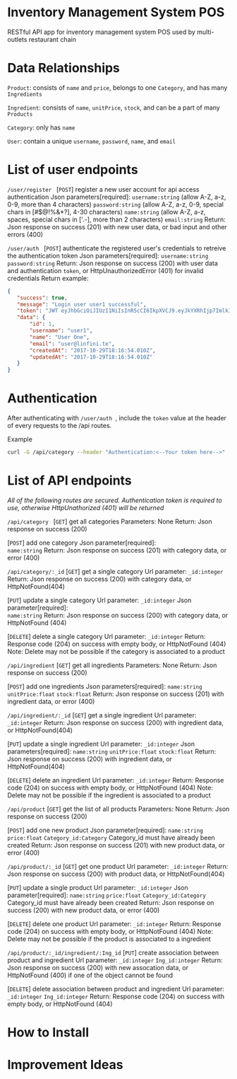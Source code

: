 # Inventory Management System POS
RESTful API app for inventory management system POS used by multi-outlets restaurant chain

# Data Relationships

`Product`: consists of `name` and `price`, belongs to one `Category`, and has many `Ingredients`

`Ingredient`: consists of `name`, `unitPrice`, `stock`, and can be a part of many `Products`

`Category`: only has `name`

`User`: contain a unique `username`, `password`, `name`, and `email`

# List of user endpoints

 `/user/register `
 [`POST`] register a new user account for api access authentication
 Json parameters[required]: 
    `username:string` (allow A-Z, a-z, 0-9, more than 4 characters)
    `password:string` (allow A-Z, a-z, 0-9, special chars in [#$@!%&*?], 4-30 characters)
    `name:string` (allow A-Z, a-z, spaces, special chars in ['.-], more than 2 characters)
    `email:string`
 Return: Json response on success (201) with new user data, or bad input and other errors (400)

 
 `/user/auth `
 [`POST`] authenticate the registered user's credentials to retreive the authentication token
 Json parameters[required]:
    `username:string`
    `password:string`
 Return: Json response on success (200) with user data and authentication `token`, or HttpUnauthorizedError (401) for invalid credentials
 Return example:

 ```json
 {
    "success": true,
    "message": "Login user user1 successful",
    "token": "JWT eyJhbGciOiJIUzI1NiIsInR5cCI6IkpXVCJ9.eyJkYXRhIjp7ImlkIjoxLCJ1c2VybmFtZSI6InVzZXIxIiwicGFzc3dvcmQiOiIkMmEkMTAkNEtHLkdQRDAuSFFPd0EzeVlFVXQzT2Y0ZkNxeXE2NEpORFF0dkRSVUhrYVdPbVh1ZnQ0aHEiLCJuYW1lIjoiVXNlciBPbmUiLCJlbWFpbCI6InVzZXJAbGluZmluaS50ZSIsImNyZWF0ZWRBdCI6IjIwMTctMTAtMjlUMTg6MTY6NTQuMDEwWiIsInVwZGF0ZWRBdCI6IjIwMTctMTAtMjlUMTg6MTY6NTQuMDEwWiJ9LCJpYXQiOjE1MDkzMTE2MTgsImV4cCI6MTUwOTkxNjQxOH0.Vc0nDjY81sshXdKTTiY1xK_i1iVuVYVsW1-qwv8AuBo",
    "data": {
        "id": 1,
        "username": "user1",
        "name": "User One",
        "email": "user@linfini.te",
        "createdAt": "2017-10-29T18:16:54.010Z",
        "updatedAt": "2017-10-29T18:16:54.010Z"
    }
}
 ```

# Authentication

After authenticating with `/user/auth `, include the `token` value at the header of every requests to the /api routes.

Example

```bash
curl -G /api/category --header "Authentication:<--Your token here-->"
```

# List of API endpoints

*All of the following routes are secured. Authentication token is required to use, otherwise HttpUnathorized (401) will be returned*

 `/api/category `
 [`GET`] get all categories
 Parameters: None
 Return: Json response on success (200) 

 [`POST`] add one category
 Json parameter[required]:  
    `name:string`
 Return: Json response on success (201) with category data, or error (400)


 `/api/category/:_id`
 [`GET`] get a single category
 Url parameter: 
    `_id:integer`
 Return: Json response on success (200) with category data, or HttpNotFound(404)
 
 [`PUT`] update a single category
 Url parameter: 
    `_id:integer`
 Json parameter[required]:  
    `name:string`
 Return: Json response on success (200) with category data, or HttpNotFound (404)
 
 [`DELETE`] delete a single category
 Url parameter: 
    `_id:integer`
 Return: Response code (204) on success with empty body, or HttpNotFound (404)
 Note: Delete may not be possible if the category is associated to a product


 `/api/ingredient` 
 [`GET`] get all ingredients
 Parameters: None
 Return: Json response on success (200) 

 [`POST`] add one ingredients
 Json parameters[required]:
    `name:string`
    `unitPrice:float`
    `stock:float`
 Return: Json response on success (201) with ingredient data, or error (400)


 `/api/ingredient/:_id` 
 [`GET`] get a single ingredient
 Url parameter: 
    `_id:integer`
 Return: Json response on success (200) with ingredient data, or HttpNotFound(404)
 
 [`PUT`] update a single ingredient
 Url parameter: 
    `_id:integer`
 Json parameters[required]:
    `name:string`
    `unitPrice:float`
    `stock:float`
 Return: Json response on success (200) with ingredient data, or HttpNotFound(404)
 
 [`DELETE`] delete an ingredient
 Url parameter: 
    `_id:integer`
 Return: Response code (204) on success with empty body, or HttpNotFound (404)
 Note: Delete may not be possible if the ingredient is associated to a product


 `/api/product` 
 [`GET`] get the list of all products
 Parameters: None
 Return: Json response on success (200) 

 [`POST`] add one new product
 Json parameter[required]:
    `name:string`
    `price:float`
    `Category_id:Category` Category_id must have already been created
 Return: Json response on success (201) with new product data, or error (400)

 `/api/product/:_id` 
 [`GET`] get one product
 Url parameter:
    `_id:integer`
 Return: Json response on success (200) with product data, or HttpNotFound(404)

 [`PUT`] update a single product
 Url parameter: 
    `_id:integer`
 Json parameter[required]:
    `name:string`
    `price:float`
    `Category_id:Category` Category_id must have already been created
 Return: Json response on success (200) with new product data, or error (400)

 [`DELETE`] delete one product
 Url parameter: 
    `_id:integer`
 Return: Response code (204) on success with empty body, or HttpNotFound (404)
 Note: Delete may not be possible if the product is associated to a ingredient

 `/api/product/:_id/ingredient/:Ing_id` 
 [`PUT`] create association between product and ingredient
 Url parameter: 
    `_id:integer`
    `Ing_id:integer`
 Return: Json response on success (200) with new assocation data, or HttpNotFound (400) if one of the object cannot be found

 [`DELETE`] delete association between product and ingredient
 Url parameter: 
    `_id:integer`
    `Ing_id:integer`
 Return: Response code (204) on success with empty body, or HttpNotFound (404)

# How to Install



# Improvement Ideas




